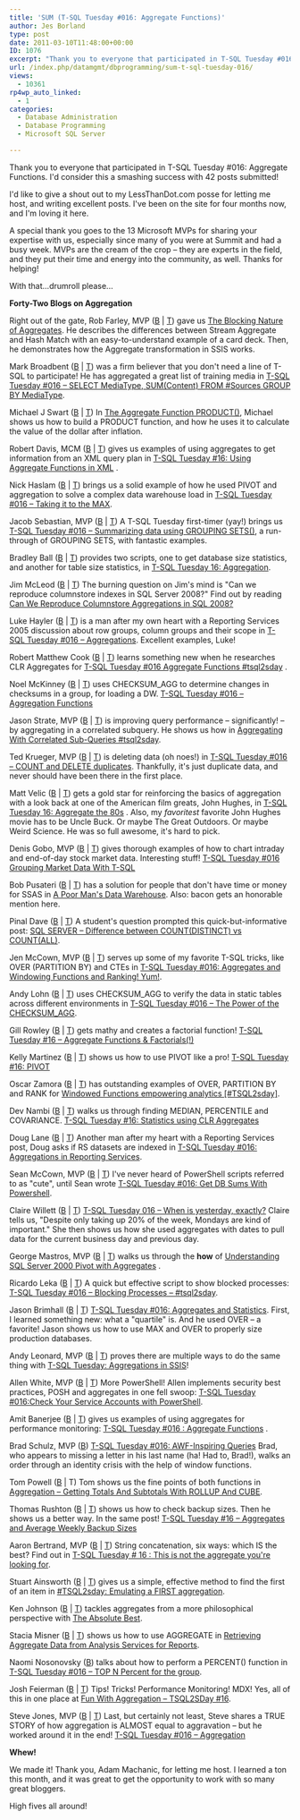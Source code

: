 ```yaml
---
title: 'SUM (T-SQL Tuesday #016: Aggregate Functions)'
author: Jes Borland
type: post
date: 2011-03-10T11:48:00+00:00
ID: 1076
excerpt: "Thank you to everyone that participated in T-SQL Tuesday #016. I'd consider this a smashing success with 42 posts submitted! Here is the SUM() of all the posts."
url: /index.php/datamgmt/dbprogramming/sum-t-sql-tuesday-016/
views:
  - 10361
rp4wp_auto_linked:
  - 1
categories:
  - Database Administration
  - Database Programming
  - Microsoft SQL Server

---
```

Thank you to everyone that participated in T-SQL Tuesday #016: Aggregate Functions. I'd consider this a smashing success with 42 posts submitted! 

I'd like to give a shout out to my LessThanDot.com posse for letting me host, and writing excellent posts. I've been on the site for four months now, and I'm loving it here. 

A special thank you goes to the 13 Microsoft MVPs for sharing your expertise with us, especially since many of you were at Summit and had a busy week. MVPs are the cream of the crop – they are experts in the field, and they put their time and energy into the community, as well. Thanks for helping! 

With that...drumroll please...

**Forty-Two Blogs on Aggregation** 

Right out of the gate, Rob Farley, MVP ([B][1] | [T][2]) gave us [The Blocking Nature of Aggregates][3]. He describes the differences between Stream Aggregate and Hash Match with an easy-to-understand example of a card deck. Then, he demonstrates how the Aggregate transformation in SSIS works. 

Mark Broadbent ([B][4] | [T][5]) was a firm believer that you don't need a line of T-SQL to participate! He has aggregated a great list of training media in [T-SQL Tuesday #016 – SELECT MediaType, SUM(Content) FROM #Sources GROUP BY MediaType][6].

Michael J Swart ([B][7] | [T][8]) In [The Aggregate Function PRODUCT()][9], Michael shows us how to build a PRODUCT function, and how he uses it to calculate the value of the dollar after inflation.

Robert Davis, MCM ([B][10] | [T][11]) gives us examples of using aggregates to get information from an XML query plan in [T-SQL Tuesday #16: Using Aggregate Functions in XML][12] .

Nick Haslam ([B][13] | [T][14]) brings us a solid example of how he used PIVOT and aggregation to solve a complex data warehouse load in [T-SQL Tuesday #016 – Taking it to the MAX][15]. 

Jacob Sebastian, MVP ([B][16] | [T][17]) A T-SQL Tuesday first-timer (yay!) brings us [T-SQL Tuesday #016 – Summarizing data using GROUPING SETS()][18], a run-through of GROUPING SETS, with fantastic examples. 

Bradley Ball ([B][19] | [T][20]) provides two scripts, one to get database size statistics, and another for table size statistics, in [T-SQL Tuesday 16: Aggregation][21]. 

Jim McLeod ([B][22] | [T][23]) The burning question on Jim's mind is "Can we reproduce columnstore indexes in SQL Server 2008?" Find out by reading [Can We Reproduce Columnstore Aggregations in SQL 2008?][24] 

Luke Hayler ([B][25] | [T][26]) is a man after my own heart with a Reporting Services 2005 discussion about row groups, column groups and their scope in [T-SQL Tuesday #016 – Aggregations][27]. Excellent examples, Luke! 

Robert Matthew Cook ([B][28] | [T][29]) learns something new when he researches CLR Aggregates for [T-SQL Tuesday #016 Aggregate Functions #tsql2sday][30] . 

Noel McKinney ([B][31] | [T][32]) uses CHECKSUM_AGG to determine changes in checksums in a group, for loading a DW. [T-SQL Tuesday #016 – Aggregation Functions][33] 

Jason Strate, MVP ([B][34] | [T][35]) is improving query performance – significantly! – by aggregating in a correlated subquery. He shows us how in [Aggregating With Correlated Sub-Queries #tsql2sday][36]. 

Ted Krueger, MVP ([B][37] | [T][38]) is deleting data (oh noes!) in [T-SQL Tuesday #016 – COUNT and DELETE duplicates][39]. Thankfully, it's just duplicate data, and never should have been there in the first place. 

Matt Velic ([B][40] | [T][41]) gets a gold star for reinforcing the basics of aggregation with a look back at one of the American film greats, John Hughes, in [T-SQL Tuesday 16: Aggregate the 80s][42] . Also, my _favoritest_ favorite John Hughes movie has to be Uncle Buck. Or maybe The Great Outdoors. Or maybe Weird Science. He was so full awesome, it's hard to pick. 

Denis Gobo, MVP ([B][43] | [T][44]) gives thorough examples of how to chart intraday and end-of-day stock market data. Interesting stuff! [T-SQL Tuesday #016 Grouping Market Data With T-SQL][45] 

Bob Pusateri ([B][46] | [T][47]) has a solution for people that don't have time or money for SSAS in [A Poor Man's Data Warehouse][48]. Also: bacon gets an honorable mention here. 

Pinal Dave ([B][49] | [T][50]) A student's question prompted this quick-but-informative post: [SQL SERVER – Difference between COUNT(DISTINCT) vs COUNT(ALL)][51].

Jen McCown, MVP ([B][52] | [T][53]) serves up some of my favorite T-SQL tricks, like OVER (PARTITION BY) and CTEs in [T-SQL Tuesday #016: Aggregates and Windowing Functions and Ranking! Yum!][54]. 

Andy Lohn ([B][55] | [T][56]) uses CHECKSUM_AGG to verify the data in static tables across different environments in [T-SQL Tuesday #016 – The Power of the CHECKSUM_AGG][57]. 

Gill Rowley ([B][58] | [T][58]) gets mathy and creates a factorial function! [T-SQL Tuesday #16 – Aggregate Functions & Factorials(!)][59] 

Kelly Martinez ([B][60] | [T][61]) shows us how to use PIVOT like a pro! [T-SQL Tuesday #16: PIVOT][62] 

Oscar Zamora ([B][63] | [T][64]) has outstanding examples of OVER, PARTITION BY and RANK for [Windowed Functions empowering analytics [#TSQL2sday]][65]. 

Dev Nambi ([B][66] | [T][67]) walks us through finding MEDIAN, PERCENTILE and COVARIANCE. [T-SQL Tuesday #16: Statistics using CLR Aggregates][68] 

Doug Lane ([B][69] | [T][69]) Another man after my heart with a Reporting Services post, Doug asks if RS datasets are indexed in [T-SQL Tuesday #016: Aggregations in Reporting Services][70]. 

Sean McCown, MVP ([B][71] | [T][53]) I've never heard of PowerShell scripts referred to as "cute", until Sean wrote [T-SQL Tuesday #016: Get DB Sums With Powershell][72]. 

Claire Willett ([B][73] | [T][74]) [T-SQL Tuesday 016 – When is yesterday, exactly?][75] Claire tells us, "Despite only taking up 20% of the week, Mondays are kind of important." She then shows us how she used aggregates with dates to pull data for the current business day and previous day. 

George Mastros, MVP ([B][76] | [T][77]) walks us through the **how** of [Understanding SQL Server 2000 Pivot with Aggregates][78] . 

Ricardo Leka ([B][79] | [T][80]) A quick but effective script to show blocked processes: [T-SQL Tuesday #016 – Blocking Processes – #tsql2sday][81]. 

Jason Brimhall ([B][82] | [T][83]) [T-SQL Tuesday #016: Aggregates and Statistics][84]. First, I learned something new: what a "quartile" is. And he used OVER – a favorite! Jason shows us how to use MAX and OVER to properly size production databases. 

Andy Leonard, MVP ([B][85] | [T][86]) proves there are multiple ways to do the same thing with [T-SQL Tuesday: Aggregations in SSIS][87]!

Allen White, MVP ([B][88] | [T][89]) More PowerShell! Allen implements security best practices, POSH and aggregates in one fell swoop: [T-SQL Tuesday #016:Check Your Service Accounts with PowerShell][90]. 

Amit Banerjee ([B][91] | [T][92]) gives us examples of using aggregates for performance monitoring: [T-SQL Tuesday #016 : Aggregate Functions][93] . 

Brad Schulz, MVP ([B][94]) [T-SQL Tuesday #016: AWF-Inspiring Queries][95] Brad, who appears to missing a letter in his last name (ha! Had to, Brad!), walks an order through an identity crisis with the help of window functions. 

Tom Powell ([B][96] | T) Tom shows us the fine points of both functions in [Aggregation – Getting Totals And Subtotals With ROLLUP And CUBE][97]. 

Thomas Rushton ([B][98] | [T][99]) shows us how to check backup sizes. Then he shows us a better way. In the same post! [T-SQL Tuesday #16 – Aggregates and Average Weekly Backup Sizes][100] 

Aaron Bertrand, MVP ([B][101] | [T][102]) String concatenation, six ways: which IS the best? Find out in [T-SQL Tuesday # 16 : This is not the aggregate you're looking for][103]. 

Stuart Ainsworth ([B][104] | [T][105]) gives us a simple, effective method to find the first of an item in [#TSQL2sday: Emulating a FIRST aggregation][106]. 

Ken Johnson ([B][107] | [T][108]) tackles aggregates from a more philosophical perspective with [The Absolute Best][109]. 

Stacia Misner ([B][110] | [T][111]) shows us how to use AGGREGATE in [Retrieving Aggregate Data from Analysis Services for Reports][112]. 

Naomi Nosonovsky ([B][113]) talks about how to perform a PERCENT() function in [T-SQL Tuesday #016 – TOP N Percent for the group][114]. 

Josh Feierman ([B][115] | [T][116]) Tips! Tricks! Performance Monitoring! MDX! Yes, all of this in one place at [Fun With Aggregation – TSQL2SDay #16][117]. 

Steve Jones, MVP ([B][118] | [T][119]) Last, but certainly not least, Steve shares a TRUE STORY of how aggregation is ALMOST equal to aggravation – but he worked around it in the end! [T-SQL Tuesday #016 – Aggregation][120]

**Whew!** 

We made it! Thank you, Adam Machanic, for letting me host. I learned a ton this month, and it was great to get the opportunity to work with so many great bloggers. 

High fives all around!

 [1]: http://sqlblog.com/blogs/rob_farley/default.aspx
 [2]: http://twitter.com/#!/rob_farley
 [3]: http://sqlblog.com/blogs/rob_farley/archive/2011/03/07/the-blocking-nature-of-aggregates.aspx
 [4]: http://tenbulls.co.uk/
 [5]: http://twitter.com/#!/retracement
 [6]: http://tenbulls.co.uk/2011/03/08/t-sql_tuesday_16/
 [7]: http://michaeljswart.com/
 [8]: http://twitter.com/#!/MJSwart
 [9]: http://michaeljswart.com/2011/03/the-aggregate-function-product/
 [10]: http://www.sqlsoldier.com/wp/
 [11]: http://twitter.com/#!/SQLSoldier
 [12]: http://www.sqlsoldier.com/wp/sqlserver/tsqltuesday16usingaggregatefunctionsinxml
 [13]: http://blog.nhaslam.com/
 [14]: http://twitter.com/#!/nhaslam
 [15]: http://blog.nhaslam.com/2011/03/08/t-sql-tuesday-016-taking-it-to-the-max-tsql2sday/
 [16]: http://beyondrelational.com/blogs/jacob/default.aspx
 [17]: http://twitter.com/#!/jacobsebastian
 [18]: http://beyondrelational.com/blogs/jacob/archive/2011/03/08/t-sql-tuesday-016-summarizing-data-using-grouping-sets.aspx
 [19]: http://www.sqlballs.com/
 [20]: http://twitter.com/#!/sqlballs
 [21]: http://www.sqlballs.com/2011/03/t-sql-tuesday-16-aggregation.html
 [22]: http://www.jimmcleod.net/blog/
 [23]: http://twitter.com/#!/Jim_McLeod
 [24]: http://www.jimmcleod.net/blog/index.php/2011/03/08/can-we-reproduce-columnstore-aggregations-in-sql-2008-t-sql-tuesday-016/
 [25]: http://www.lukehayler.com/
 [26]: http://twitter.com/#!/lukehayler
 [27]: http://www.lukehayler.com/2011/03/t-sql-tuesday-016-aggregations/
 [28]: http://www.sqlmashup.com/
 [29]: http://twitter.com/sqlmashup
 [30]: http://www.sqlmashup.com/t-sql-tuesday-016-aggregate-functions
 [31]: http://noelmckinney.com/
 [32]: http://twitter.com/NoelMcKinney
 [33]: http://noelmckinney.com/2011/03/t-sql-tuesday-016-aggregation-functions/
 [34]: http://www.jasonstrate.com/
 [35]: http://www.twitter.com/StrateSQL
 [36]: http://www.jasonstrate.com/2011/03/aggregating-with-correlated-sub-queries-tsql2sday/?utm_source=feedburner&utm_medium=feed&utm_campaign=Feed%3A+StrateSql+%28Strate+SQL%29
 [37]: /index.php/All/?disp=authdir&author=68
 [38]: http://twitter.com/onpnt
 [39]: /index.php/DataMgmt/DBAdmin/t-sql-tuesday-016-count-and-delete-duplicates
 [40]: http://mattvelic.com/
 [41]: http://www.twitter.com/mvelic
 [42]: http://mattvelic.com/aggregate-the-80s/
 [43]: /index.php/All/?disp=authdir&author=4
 [44]: http://twitter.com/DenisGobo
 [45]: /index.php/DataMgmt/DataDesign/t-sql-tuesday-016-grouping
 [46]: http://www.bobpusateri.com/
 [47]: http://www.twitter.com/sqlbob
 [48]: http://www.bobpusateri.com/archive/2011/03/a-poor-mans-data-warehouse/
 [49]: http://blog.sqlauthority.com/
 [50]: http://twitter.com/#!/pinaldave
 [51]: http://blog.sqlauthority.com/2011/03/08/sql-server-difference-between-countdistinct-vs-countall/
 [52]: http://www.midnightdba.com/Jen/
 [53]: http://twitter.com/#!/MidnightDBA
 [54]: http://www.midnightdba.com/Jen/2011/03/t-sql-tuesday-016-aggregates-and-windowing-functions-and-ranking-yum/
 [55]: http://www.sqlfeatherandquill.com/
 [56]: http://twitter.com/#!/SQLQuill
 [57]: http://www.sqlfeatherandquill.com/2011/03/08/t-sql-tuesday-016-the-power-of-the-checksum_agg/?utm_source=feedburner&utm_medium=twitter&utm_campaign=Feed%3A+SqlFeatherAndQuill+%28SQL+Feather+and+Quill%29
 [58]: http://gillrowley.wordpress.com/
 [59]: http://gillrowley.wordpress.com/2011/03/08/t-sql-tuesday-16-aggregate-functions-factorials/
 [60]: http://www.zero1design.com/
 [61]: http://twitter.com/#!/greeleygeek
 [62]: http://www.zero1design.com/2011/03/08/t-sql-tuesday-16-pivot/
 [63]: http://ozamora.com/
 [64]: http://twitter.com/#!/ZamoraO
 [65]: http://ozamora.com/2011/03/windowed-functions-empowering-analytics-tsql2sday/?utm_source=feedburner&utm_medium=twitter&utm_campaign=Feed%3A+OscarZamora+%28Oscar+Zamora%29
 [66]: http://devnambi.com/
 [67]: http://twitter.com/#!/DevNambi
 [68]: http://devnambi.com/archive/2011/03/t-sql-tuesday-aggregates/
 [69]: http://www.douglane.net/
 [70]: http://www.douglane.net/2011/03/t-sql-tuesday-016-aggregations-in-reporting-services/
 [71]: http://www.midnightdba.com/DBARant/
 [72]: http://www.midnightdba.com/DBARant/?p=542
 [73]: http://wiki.softartisans.com/display/~clairew
 [74]: http://twitter.com/#!/softartisans
 [75]: http://wiki.softartisans.com/pages/viewpage.action?pageId=14712884
 [76]: /index.php/All/?disp=authdir&author=10
 [77]: http://www.twitter.com/gmmastros
 [78]: /index.php/DataMgmt/DataDesign/understanding-sql-server-2000-pivot
 [79]: http://leka.com.br/
 [80]: http://twitter.com/#!/BigLeka
 [81]: http://leka.com.br/2011/03/08/t-sql-tuesday-016-blocking-processes-tsql2sday/
 [82]: http://jasonbrimhall.info/
 [83]: http://twitter.com/sqlrnnr
 [84]: http://jasonbrimhall.info/2011/03/08/t-sql-tuesday-016-aggregates-and-statistics/
 [85]: http://sqlblog.com/blogs/andy_leonard/default.aspx
 [86]: http://twitter.com/AndyLeonard
 [87]: http://sqlblog.com/blogs/andy_leonard/archive/2011/03/08/t-sql-tuesday-aggregations-in-ssis.aspx
 [88]: http://sqlblog.com/blogs/allen_white/default.aspx
 [89]: http://www.twitter.com/SQLRunr
 [90]: http://sqlblog.com/blogs/allen_white/archive/2011/03/08/t-sql-tuesday-016-check-your-service-accounts-with-powershell.aspx
 [91]: http://troubleshootingsql.com/author/troubleshootingsql/
 [92]: http://twitter.com/banerjeeamit
 [93]: http://troubleshootingsql.com/2011/03/09/t-sql-tuesday-016-aggregate-functions/
 [94]: http://bradsruminations.blogspot.com/
 [95]: http://bradsruminations.blogspot.com/2011/03/t-sql-tuesday-016-awf-inspiring-queries.html
 [96]: http://philergia.wordpress.com/
 [97]: http://philergia.wordpress.com/2011/03/08/aggregation-getting-totals-and-subtotals-with-rollup-and-cube/
 [98]: http://thelonedba.wordpress.com/
 [99]: http://twitter.com/#!/ThomasRushton
 [100]: http://thelonedba.wordpress.com/2011/03/08/t-sql-tuesday-16-aggregates-and-average-weekly-backup-sizes/
 [101]: http://sqlblog.com/blogs/aaron_bertrand/default.aspx
 [102]: http://twitter.com/#!/AaronBertrand
 [103]: http://sqlblog.com/blogs/aaron_bertrand/archive/2011/03/08/t-sql-tuesday-16-this-is-not-the-aggregate-you-re-looking-for.aspx
 [104]: http://codegumbo.com/
 [105]: http://twitter.com/#!/stuarta
 [106]: http://codegumbo.com/index.php/2011/03/08/tsql2sday-emulating-a-first-aggregation/
 [107]: http://kenj.blogspot.com
 [108]: http://twitter.com/#!/datamongrel
 [109]: http://kenj.blogspot.com/2011/03/absolute-best.html
 [110]: http://blog.datainspirations.com/
 [111]: http://twitter.com/#!/StaciaMisner
 [112]: http://blog.datainspirations.com/2011/03/08/retrieving-aggregate-data/
 [113]: /index.php/All/?disp=authdir&author=218
 [114]: /index.php/DataMgmt/DataDesign/t-sql-tuesday-016-top#item_1149
 [115]: http://awanderingmind.com/
 [116]: http://twitter.com/#!/awanderingmind
 [117]: http://awanderingmind.com/2011/03/08/fun-with-aggregation-tsql2sday-16/
 [118]: http://voiceofthedba.wordpress.com/
 [119]: http://www.twitter.com/way0utwest
 [120]: http://voiceofthedba.wordpress.com/2011/03/09/t-sql-tuesday-016-aggregation/